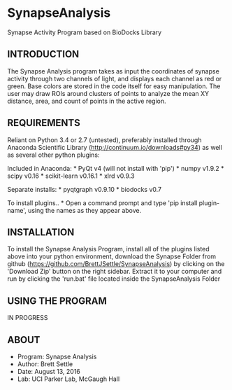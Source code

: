 # SynapseAnalysis
Synapse Activity Program based on BioDocks Library

INTRODUCTION
------------
The Synapse Analysis program takes as input the coordinates of synapse activity through
two channels of light, and displays each channel as red or green.  Base colors are stored
in the code itself for easy manipulation.  The user may draw ROIs around clusters of points
to analyze the mean XY distance, area, and count of points in the active region.


REQUIREMENTS
------------

Reliant on Python 3.4 or 2.7 (untested), preferably installed through
Anaconda Scientific Library (http://continuum.io/downloads#py34) as well
as several other python plugins:

Included in Anaconda:
	*	PyQt 		v4	(will not install with 'pip')
	*	numpy 	v1.9.2
	*	scipy 	v0.16
	*	scikit-learn	v0.16.1
	*	xlrd		v0.9.3

Separate installs:
	*	pyqtgraph	v0.9.10
	*	biodocks	v0.7

To install plugins..
	*	Open a command prompt and type 'pip install plugin-name',
	  using the names as they appear above.

INSTALLATION
------------
To install the Synapse Analysis Program, install all of the plugins listed above
into your python environment, download the Synapse Folder from github
(https://github.com/BrettJSettle/SynapseAnalysis) by clicking on the 'Download Zip'
button on the right sidebar. Extract it to your computer and run by clicking the
'run.bat' file located inside the SynapseAnalysis Folder


USING THE PROGRAM
-----------------
IN PROGRESS

ABOUT
-----
*	Program: Synapse Analysis
*	Author: Brett Settle
*	Date: August 13, 2016
*	Lab: UCI Parker Lab, McGaugh Hall
